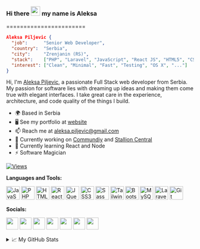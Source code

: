 ### Hi there <img src="https://media.giphy.com/media/hvRJCLFzcasrR4ia7z/giphy.gif" width="25px"> my name is Aleksa
=======================

```json
Aleksa Piljevic {
  "job":      "Senior Web Developer",
  "country":  "Serbia",
  "city":     "Zrenjanin (RS)",
  "stack":    ["PHP", "Laravel", "JavaScript", "React JS", "HTML5", "CSS", "Post CSS", "SASS", "MySQL", "SQL", "WordPress", "REST APIs", "..."],
  "interest": ["Clean", "Minimal", "Fast", "Testing", "OS X", "..."]
}
```

Hi, I'm [Aleksa Piljevic](https://aleksapiljevic.com/), a passionate Full Stack web developer from Serbia. My passion for software lies with dreaming up ideas and making them come true with elegant interfaces. I take great care in the experience, architecture, and code quality of the things I build.

* 🌍  Based in Serbia
* 🖥️  See my portfolio at [website](https://aleksapiljevic.com/)
* 📫  Reach me at [aleksa.piljevic@gmail.com](mailto:aleksa.piljevic@gmail.com)
* 🚀  Currently working on [Commundiy](https://commundiy.com) and [Stallion Central](https://stallioncentral.com/)
* 🌱  Currently learning React and Node
* ⚡   Software Magician

<a href="https://www.github.com/special4code" target="_blank" rel="noreferrer">![Views](https://komarev.com/ghpvc/?username=special4code&style=for-the-badge&color=14b8a6&labelColor=1c1917&logo=github)</a>

**Languages and Tools:**

<p align="left">
<a href="https://developer.mozilla.org/en-US/docs/Web/JavaScript" target="_blank" rel="noreferrer"><img src="https://raw.githubusercontent.com/danielcranney/readme-generator/main/public/icons/skills/javascript-colored.svg" width="36" height="36" alt="JavaScript" /></a>
<a href="https://www.php.net/" target="_blank" rel="noreferrer"><img src="https://raw.githubusercontent.com/danielcranney/readme-generator/main/public/icons/skills/php-colored.svg" width="36" height="36" alt="PHP" /></a>
<a href="https://developer.mozilla.org/en-US/docs/Glossary/HTML5" target="_blank" rel="noreferrer"><img src="https://raw.githubusercontent.com/danielcranney/readme-generator/main/public/icons/skills/html5-colored.svg" width="36" height="36" alt="HTML5" /></a>
<a href="https://reactjs.org/" target="_blank" rel="noreferrer"><img src="https://raw.githubusercontent.com/danielcranney/readme-generator/main/public/icons/skills/react-colored.svg" width="36" height="36" alt="React" /></a>
<a href="https://jquery.com/" target="_blank" rel="noreferrer"><img src="https://raw.githubusercontent.com/danielcranney/readme-generator/main/public/icons/skills/jquery-colored.svg" width="36" height="36" alt="JQuery" /></a>
<a href="https://www.w3.org/TR/CSS/#css" target="_blank" rel="noreferrer"><img src="https://raw.githubusercontent.com/danielcranney/readme-generator/main/public/icons/skills/css3-colored.svg" width="36" height="36" alt="CSS3" /></a>
<a href="https://sass-lang.com/" target="_blank" rel="noreferrer"><img src="https://raw.githubusercontent.com/danielcranney/readme-generator/main/public/icons/skills/sass-colored.svg" width="36" height="36" alt="Sass" /></a>
<a href="https://tailwindcss.com/" target="_blank" rel="noreferrer"><img src="https://raw.githubusercontent.com/danielcranney/readme-generator/main/public/icons/skills/tailwindcss-colored.svg" width="36" height="36" alt="TailwindCSS" /></a>
<a href="https://getbootstrap.com/" target="_blank" rel="noreferrer"><img src="https://raw.githubusercontent.com/danielcranney/readme-generator/main/public/icons/skills/bootstrap-colored.svg" width="36" height="36" alt="Bootstrap" /></a>
<a href="https://www.mysql.com/" target="_blank" rel="noreferrer"><img src="https://raw.githubusercontent.com/danielcranney/readme-generator/main/public/icons/skills/mysql-colored.svg" width="36" height="36" alt="MySQL" /></a>
<a href="https://laravel.com/" target="_blank" rel="noreferrer"><img src="https://raw.githubusercontent.com/danielcranney/readme-generator/main/public/icons/skills/laravel-colored.svg" width="36" height="36" alt="Laravel" /></a>
<a href="https://git-scm.com/" target="_blank" rel="noreferrer"><img src="https://raw.githubusercontent.com/danielcranney/readme-generator/main/public/icons/skills/git-colored.svg" width="36" height="36" alt="Git" /></a>
</p>

**Socials:**

<p align="left"> 
<a href="https://codepen.io/special4code" rel="nofollow"><img src="https://raw.githubusercontent.com/danielcranney/readme-generator/main/public/icons/socials/codepen-dark.svg" width="32" height="32" style="max-width: 100%;"></a>
<a href="https://dev.to/special4code" rel="nofollow"><img src="https://raw.githubusercontent.com/danielcranney/readme-generator/main/public/icons/socials/devdotto-dark.svg" width="32" height="32" style="max-width: 100%;"></a>
<a href="https://www.github.com/special4code" target="_blank" rel="noreferrer"><img src="https://raw.githubusercontent.com/danielcranney/readme-generator/main/public/icons/socials/github.svg" width="32" height="32" /></a> <a href="https://www.linkedin.com/in/aleksapiljevic" target="_blank" rel="noreferrer"><img src="https://raw.githubusercontent.com/danielcranney/readme-generator/main/public/icons/socials/linkedin.svg" width="32" height="32" /></a> <a href="https://www.dribbble.com/special4code" target="_blank" rel="noreferrer"><img src="https://raw.githubusercontent.com/danielcranney/readme-generator/main/public/icons/socials/dribbble.svg" width="32" height="32" /></a> <a href="https://www.facebook.com/alexa.piljevic" target="_blank" rel="noreferrer"><img src="https://raw.githubusercontent.com/danielcranney/readme-generator/main/public/icons/socials/facebook.svg" width="32" height="32" /></a> <a href="http://www.instagram.com/aleksa.piljevic" target="_blank" rel="noreferrer"><img src="https://raw.githubusercontent.com/danielcranney/readme-generator/main/public/icons/socials/instagram.svg" width="32" height="32" /></a></p>

<details>
<summary>📈 My GitHub Stats</summary>
  
<br>
  
<a href="http://www.github.com/special4code"><img src="https://github-readme-stats.vercel.app/api?username=special4code&show_icons=true&hide=contribs&count_private=true&title_color=ffffff&text_color=ffffff&icon_color=0891b2&bg_color=1c1917&hide_border=true&show_icons=true" alt="Aleksa Piljevic's GitHub stats" /></a>

<a href="http://www.github.com/special4code"><img src="https://github-readme-streak-stats.herokuapp.com/?user=special4code&stroke=ffffff&background=1c1917&ring=ffffff&fire=ffffff&currStreakNum=ffffff&currStreakLabel=ffffff&sideNums=ffffff&sideLabels=ffffff&dates=ffffff&hide_border=true" alt="Aleksa Piljevic's most used GitHub Languages" /></a>

<a href="http://www.github.com/special4code"><img src="https://github-readme-activity-graph.cyclic.app/graph?username=special4code&bg_color=1c1917&color=ffffff&line=0891b2&point=ffffff&area_color=1c1917&area=true&hide_border=true&custom_title=GitHub%20Commits%20Graph" alt="Aleksa Piljevic's GitHub Commits Graph" /></a>

</details>

